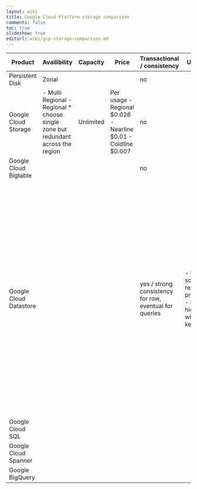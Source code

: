 ```yaml
---
layout: wiki
title: Google Cloud Platform storage comparison
comments: false
toc: true
slideshow: true
editurl: wiki/gcp-storage-comparison.md
---
```


| Product                	| Availibility                                                                     	| Capacity  	| Price                                                          	| Transactional / consistency                            	| Use when                                                                  	| Avoid when                                                                                                                                                                                                                                                                                                                  	|
|------------------------	|----------------------------------------------------------------------------------	|-----------	|----------------------------------------------------------------	|--------------------------------------------------------	|---------------------------------------------------------------------------	|-----------------------------------------------------------------------------------------------------------------------------------------------------------------------------------------------------------------------------------------------------------------------------------------------------------------------------	|
| Persistent Disk        	| Zonal                                                                            	|           	|                                                                	| no                                                     	|                                                                           	|                                                                                                                                                                                                                                                                                                                             	|
| Google Cloud Storage   	| - Multi Regional - Regional * choose single zone but redundant across the region 	| Unlimited 	| Per usage - Regional $0.026 - Nearline $0.01 - Coldline $0.007 	| no                                                     	|                                                                           	|                                                                                                                                                                                                                                                                                                                             	|
| Google Cloud Bigtable  	|                                                                                  	|           	|                                                                	| no                                                     	|                                                                           	|                                                                                                                                                                                                                                                                                                                             	|
| Google Cloud Datastore 	|                                                                                  	|           	|                                                                	| yes / strong consistency for row, eventual for queries 	| - Need to scale for read prformance - Data is hierarchical with key/value 	| - Need strong support for transactions, use instead SQL or Spanner - Need support non hierarchical or unstructured data, use instead BigTable or Storage - Need analytics (OLAP) / BI / data warehousing, use instead BigQuery - Need to store Blobs > 10MB, use instead Storage - Need to frequent reads and writes by key 	|
| Google Cloud SQL       	|                                                                                  	|           	|                                                                	|                                                        	|                                                                           	|                                                                                                                                                                                                                                                                                                                             	|
| Google Cloud Spanner   	|                                                                                  	|           	|                                                                	|                                                        	|                                                                           	|                                                                                                                                                                                                                                                                                                                             	|
| Google BigQuery        	|                                                                                  	|           	|                                                                	|                                                        	|                                                                           	|                                                                                                                                                                                                                                                                                                                             	|
